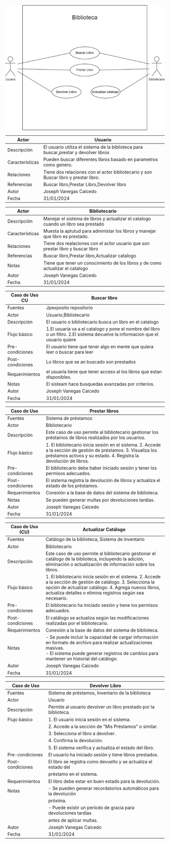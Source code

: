 <img src="Biblioteca.png">

|  Actor | Usuario |
|---|---|
| Descripción  | El usuario utiliza el sistema de la biblioteca para buscar,prestar y devolver libros  |
| Características  | Pueden buscar diferentes libros basado en parametros como genero. |
| Relaciones | Tiene dos relaciones con el actor bibliotecario y son Buscar libro y prestar libro.  |
| Referencias | Buscar libro,Prestar Libro,Devolver libro |   
| Autor  | Joseph Vanegas Caicedo |
|Fecha | 31/01/2024 |

|  Actor | Bibliotecario |
|---|---|
| Descripción  | Manejar el sistema de libros y actualizar el catalogo cuando un libro sea prestado  |
| Características  | Muesta la aptutud para administar los libros y manejar que libro es prestado.  |
| Relaciones | Tiene dos realaciones con el actor usuario que son prestar libro y buscar libro  |
| Referencias | Buscar libro,Prestar libro,Actualizar catalogo |   
|  Notas |  Tiene que tener un conocimiento de los libros y de como actualizar el catalogo |
| Autor  | Joseph Vanegas Caicedo |
|Fecha | 31/01/2024 |

|  Caso de Uso	CU | Buscar libro  |
  |---|---|
  | Fuentes  | Jpexposito repositorio |
  | Actor  |  Usuario,Bibliotecario |
  | Descripción | El usuario o bibliotecario busca un libro en el catalogo  |
  | Flujo básico | 1.El usuaria va a el catalogo y pone el nombre del libro o un filtro. 2.El sistema devuelve la informacion que el usuario quiere |
  | Pre-condiciones | El usuario tiene que tener algo en mente que quiera leer o buscar para leer  |  
  | Post-condiciones  | Lo libros que se an buscado son  prestados  |  
  |  Requerimientos | el usuaria tiene que tener acceso al los libros que estan disponibles.  |
  |  Notas |  El sisteam hace busquedas avanzadas por criterios. |
| Autor  | Joseph Vanegas Caicedo |
|Fecha | 31/01/2024 |
  
  | Caso de Uso  | Prestar libros  |
|--------------|-----------------|
| Fuentes      | Sistema de préstamos  |
| Actor        | Bibliotecario  |
| Descripción  | Este caso de uso permite al bibliotecario gestionar los préstamos de libros realizados por los usuarios.  |
| Flujo básico | 1. El bibliotecario inicia sesión en el sistema. 2. Accede a la sección de gestión de préstamos. 3. Visualiza los préstamos activos y su estado. 4. Registra la devolución de libros. |
| Pre-condiciones  | El bibliotecario debe haber iniciado sesión y tener los permisos adecuados. |
| Post-condiciones | El sistema registra la devolución de libros y actualiza el estado de los préstamos.  |
| Requerimientos   | Conexión a la base de datos del sistema de biblioteca.  |
| Notas        | Se pueden generar multas por devoluciones tardías. |
  | Autor  | Joseph Vanegas Caicedo |
|Fecha | 31/01/2024 |

  | Caso de Uso (CU)    | Actualizar Catálogo                                              |
|----------------------|------------------------------------------------------------------|
| Fuentes              | Catálogo de la biblioteca, Sistema de inventario                 |
| Actor                | Bibliotecario                                                    |
| Descripción          | Este caso de uso permite al bibliotecario gestionar el catálogo de la biblioteca, incluyendo la adición, eliminación o actualización de información sobre los libros. |
| Flujo básico         | 1. El bibliotecario inicia sesión en el sistema. 2. Accede a la sección de gestión de catálogo. 3. Selecciona la opción de actualizar catálogo. 4. Agrega nuevos libros, actualiza detalles o elimina registros según sea necesario. |
| Pre-condiciones      | El bibliotecario ha iniciado sesión y tiene los permisos adecuados. |
| Post-condiciones     | El catálogo se actualiza según las modificaciones realizadas por el bibliotecario. |
| Requerimientos      | Conexión a la base de datos del sistema de biblioteca.           |
| Notas                | - Se puede incluir la capacidad de cargar información en formato de archivo para realizar actualizaciones masivas.<br> - El sistema puede generar registros de cambios para mantener un historial del catálogo. |
  | Autor  | Joseph Vanegas Caicedo |
|Fecha | 31/01/2024 |

  | Caso de Uso         | Devolver Libro                                                    |
|---------------------|-------------------------------------------------------------------|
| Fuentes             | Sistema de préstamos, Inventario de la biblioteca                 |
| Actor               | Usuario                                                           |
| Descripción         | Permite al usuario devolver un libro prestado por la biblioteca.  |
| Flujo básico        | 1. El usuario inicia sesión en el sistema.                       |
|                     | 2. Accede a la sección de "Mis Préstamos" o similar.             |
|                     | 3. Selecciona el libro a devolver.                               |
|                     | 4. Confirma la devolución.                                      |
|                     | 5. El sistema verifica y actualiza el estado del libro.          |
| Pre-condiciones     | El usuario ha iniciado sesión y tiene libros prestados.           |
| Post-condiciones    | El libro se registra como devuelto y se actualiza el estado del   |
|                     | préstamo en el sistema.                                          |
| Requerimientos      | El libro debe estar en buen estado para la devolución.            |
| Notas               | - Se pueden generar recordatorios automáticos para la devolución  |
|                     |   próxima.                                                        |
|                     | - Puede existir un período de gracia para devoluciones tardías   |
|                     |   antes de aplicar multas.   
  | Autor  | Joseph Vanegas Caicedo |
|Fecha | 31/01/2024 |

